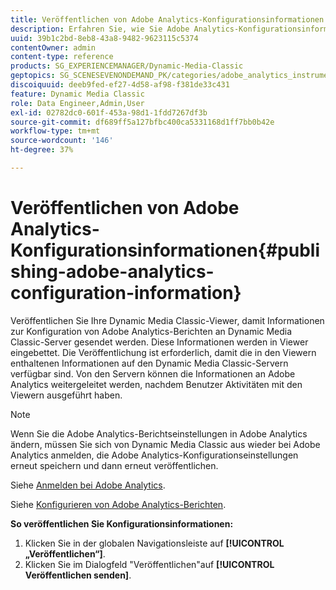 ```yaml
---
title: Veröffentlichen von Adobe Analytics-Konfigurationsinformationen
description: Erfahren Sie, wie Sie Adobe Analytics-Konfigurationsinformationen veröffentlichen.
uuid: 39b1c2bd-8eb8-43a8-9482-9623115c5374
contentOwner: admin
content-type: reference
products: SG_EXPERIENCEMANAGER/Dynamic-Media-Classic
geptopics: SG_SCENESEVENONDEMAND_PK/categories/adobe_analytics_instrumentation_kit
discoiquuid: deeb9fed-ef27-4d58-af98-f381de33c431
feature: Dynamic Media Classic
role: Data Engineer,Admin,User
exl-id: 02782dc0-601f-453a-98d1-1fdd7267df3b
source-git-commit: df689ff5a127bfbc400ca5331168d1ff7bb0b42e
workflow-type: tm+mt
source-wordcount: '146'
ht-degree: 37%

---
```


# Veröffentlichen von Adobe Analytics-Konfigurationsinformationen{#publishing-adobe-analytics-configuration-information}

Veröffentlichen Sie Ihre Dynamic Media Classic-Viewer, damit Informationen zur Konfiguration von Adobe Analytics-Berichten an Dynamic Media Classic-Server gesendet werden. Diese Informationen werden in Viewer eingebettet. Die Veröffentlichung ist erforderlich, damit die in den Viewern enthaltenen Informationen auf den Dynamic Media Classic-Servern verfügbar sind. Von den Servern können die Informationen an Adobe Analytics weitergeleitet werden, nachdem Benutzer Aktivitäten mit den Viewern ausgeführt haben.

>[!NOTE]
>
>Wenn Sie die Adobe Analytics-Berichtseinstellungen in Adobe Analytics ändern, müssen Sie sich von Dynamic Media Classic aus wieder bei Adobe Analytics anmelden, die Adobe Analytics-Konfigurationseinstellungen erneut speichern und dann erneut veröffentlichen.

Siehe [Anmelden bei Adobe Analytics](log-analytics.md#log_in_to_adobe_analytics).

Siehe [Konfigurieren von Adobe Analytics-Berichten](configuring-analytics-reports.md#configuring_adobe_analytics_reports).

**So veröffentlichen Sie Konfigurationsinformationen:**

1. Klicken Sie in der globalen Navigationsleiste auf **[!UICONTROL „Veröffentlichen“]**.
1. Klicken Sie im Dialogfeld &quot;Veröffentlichen&quot;auf **[!UICONTROL Veröffentlichen senden]**.

